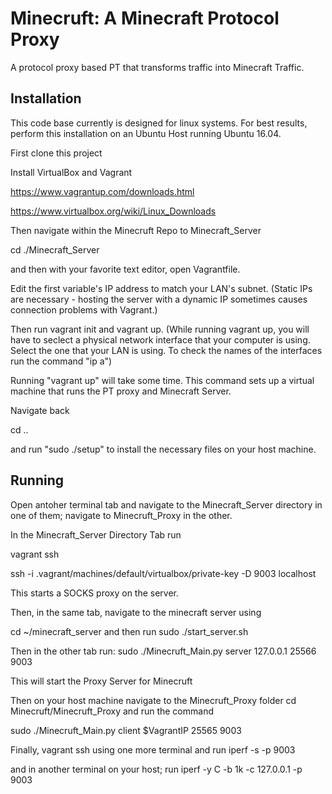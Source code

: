 # Minecruft: A Minecraft Protocol Proxy

A protocol proxy based PT that transforms traffic into Minecraft Traffic. 

## Installation 

This code base currently is designed for linux systems. For best results, perform this installation on an Ubuntu Host running Ubuntu 16.04. 

First clone this project

Install VirtualBox and Vagrant

https://www.vagrantup.com/downloads.html

https://www.virtualbox.org/wiki/Linux_Downloads

Then navigate within the Minecruft Repo to Minecraft_Server

cd ./Minecraft_Server

and then with your favorite text editor, open Vagrantfile. 

Edit the first variable's IP address to match your LAN's subnet. 
(Static IPs are necessary - hosting the server with a dynamic IP sometimes
causes connection problems with Vagrant.)

Then run vagrant init and vagrant up. 
(While running vagrant up, you will have to seclect a physical network interface that your computer is using.
Select the one that your LAN is using. To check the names of the interfaces run the command "ip a")

Running "vagrant up" will take some time. This command sets up a virtual machine that runs the PT proxy and Minecraft Server. 

Navigate back 

cd ..

and run "sudo ./setup" to install the necessary files on your host machine. 

## Running

Open antoher terminal tab and navigate to the Minecraft_Server directory in one of them; navigate to Minecruft_Proxy in the other. 

In the Minecraft_Server Directory Tab run 

vagrant ssh

ssh -i .vagrant/machines/default/virtualbox/private-key -D 9003 localhost

This starts a SOCKS proxy on the server.

Then, in the same tab, navigate to the minecraft server using

cd ~/minecraft_server 
and then run 
sudo ./start_server.sh

Then in the other tab run: sudo ./Minecruft_Main.py server 127.0.0.1 25566 9003

This will start the Proxy Server for Minecruft

Then on your host machine navigate to the Minecruft_Proxy folder
cd Minecruft/Minecruft_Proxy
and run the command 

sudo ./Minecruft_Main.py client $VagrantIP 25565 9003

Finally, vagrant ssh using one more terminal and run 
iperf -s -p 9003

and in another terminal on your host; run 
iperf -y C -b 1k -c 127.0.0.1 -p 9003





